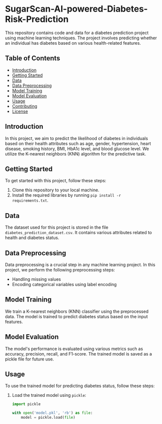 # SugarScan-AI-powered-Diabetes-Risk-Prediction
This repository contains code and data for a diabetes prediction project using machine learning techniques. The project involves predicting whether an individual has diabetes based on various health-related features.

## Table of Contents
- [Introduction](#introduction)
- [Getting Started](#getting-started)
- [Data](#data)
- [Data Preprocessing](#data-preprocessing)
- [Model Training](#model-training)
- [Model Evaluation](#model-evaluation)
- [Usage](#usage)
- [Contributing](#contributing)
- [License](#license)

## Introduction

In this project, we aim to predict the likelihood of diabetes in individuals based on their health attributes such as age, gender, hypertension, heart disease, smoking history, BMI, HbA1c level, and blood glucose level. We utilize the K-nearest neighbors (KNN) algorithm for the predictive task.

## Getting Started

To get started with this project, follow these steps:

1. Clone this repository to your local machine.
2. Install the required libraries by running `pip install -r requirements.txt`.

## Data

The dataset used for this project is stored in the file `diabetes_prediction_dataset.csv`. It contains various attributes related to health and diabetes status.

## Data Preprocessing

Data preprocessing is a crucial step in any machine learning project. In this project, we perform the following preprocessing steps:
- Handling missing values
- Encoding categorical variables using label encoding

## Model Training

We train a K-nearest neighbors (KNN) classifier using the preprocessed data. The model is trained to predict diabetes status based on the input features.

## Model Evaluation

The model's performance is evaluated using various metrics such as accuracy, precision, recall, and F1-score. The trained model is saved as a pickle file for future use.

## Usage

To use the trained model for predicting diabetes status, follow these steps:

1. Load the trained model using `pickle`:
   ```python
   import pickle

   with open('model.pkl', 'rb') as file:
       model = pickle.load(file)
